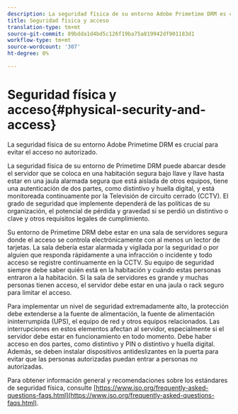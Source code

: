 ```yaml
---
description: La seguridad física de su entorno Adobe Primetime DRM es crucial para evitar el acceso no autorizado.
title: Seguridad física y acceso
translation-type: tm+mt
source-git-commit: 89bdda1d4bd5c126f19ba75a819942df901183d1
workflow-type: tm+mt
source-wordcount: '307'
ht-degree: 0%

---
```



# Seguridad física y acceso{#physical-security-and-access}

La seguridad física de su entorno Adobe Primetime DRM es crucial para evitar el acceso no autorizado.

La seguridad física de su entorno de Primetime DRM puede abarcar desde el servidor que se coloca en una habitación segura bajo llave y llave hasta estar en una jaula alarmada segura que está aislada de otros equipos, tiene una autenticación de dos partes, como distintivo y huella digital, y está monitoreada continuamente por la Televisión de circuito cerrado (CCTV). El grado de seguridad que implemente dependerá de las políticas de su organización, el potencial de pérdida y gravedad si se perdió un distintivo o clave y otros requisitos legales de cumplimiento.

Su entorno de Primetime DRM debe estar en una sala de servidores segura donde el acceso se controla electrónicamente con al menos un lector de tarjetas. La sala debería estar alarmada y vigilada por la seguridad o por alguien que responda rápidamente a una infracción o incidente y todo acceso se registre continuamente en la CCTV. Su equipo de seguridad siempre debe saber quién está en la habitación y cuándo estas personas entraron a la habitación. Si la sala de servidores es grande y muchas personas tienen acceso, el servidor debe estar en una jaula o rack seguro para limitar el acceso.

Para implementar un nivel de seguridad extremadamente alto, la protección debe extenderse a la fuente de alimentación, la fuente de alimentación ininterrumpida (UPS), el equipo de red y otros equipos relacionados. Las interrupciones en estos elementos afectan al servidor, especialmente si el servidor debe estar en funcionamiento en todo momento. Debe haber acceso en dos partes, como distintivo y PIN o distintivo y huella digital. Además, se deben instalar dispositivos antideslizantes en la puerta para evitar que las personas autorizadas puedan entrar a personas no autorizadas.

Para obtener información general y recomendaciones sobre los estándares de seguridad física, consulte [https://www.iso.org/frequently-asked-questions-faqs.html](https://www.iso.org/frequently-asked-questions-faqs.html).
